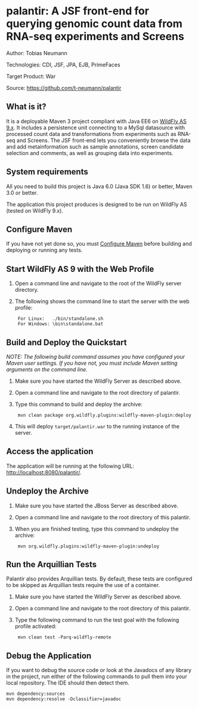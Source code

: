palantir: A JSF front-end for querying genomic count data from RNA-seq experiments and Screens
========================
Author: Tobias Neumann

Technologies: CDI, JSF, JPA, EJB, PrimeFaces

Target Product: War

Source: <https://github.com/t-neumann/palantir>

What is it?
-----------

It is a deployable Maven 3 project compliant with Java EE6 on [WildFly AS 9.x](http://wildfly.org/downloads/). It includes a persistence unit connecting to a MySql datasource with processed count data and transformations from experiments such as RNA-seq and Screens. The JSF front-end lets you conveniently browse the data and add metainformation such as sample annotations, screen candidate selection and comments, as well as
grouping data into experiments.  

System requirements
-------------------

All you need to build this project is Java 6.0 (Java SDK 1.6) or better, Maven 3.0 or better.

The application this project produces is designed to be run on WildFly AS (tested on WildFly 9.x). 

 
Configure Maven
---------------

If you have not yet done so, you must [Configure Maven](https://maven.apache.org/guides/mini/guide-configuring-maven.html) before building and deploying or running any tests.


Start WildFly AS 9 with the Web Profile
-------------------------

1. Open a command line and navigate to the root of the WildFly server directory.
2. The following shows the command line to start the server with the web profile:

        For Linux:   ./bin/standalone.sh
        For Windows: \bin\standalone.bat

 
Build and Deploy the Quickstart
-------------------------

_NOTE: The following build command assumes you have configured your Maven user settings. If you have not, you must include Maven setting arguments on the command line._

1. Make sure you have started the WildFly Server as described above.
2. Open a command line and navigate to the root directory of palantir.
3. Type this command to build and deploy the archive:

        mvn clean package org.wildfly.plugins:wildfly-maven-plugin:deploy

4. This will deploy `target/palantir.war` to the running instance of the server.
 

Access the application 
---------------------

The application will be running at the following URL: <http://localhost:8080/palantir/>.


Undeploy the Archive
--------------------

1. Make sure you have started the JBoss Server as described above.
2. Open a command line and navigate to the root directory of this palantir.
3. When you are finished testing, type this command to undeploy the archive:

        mvn org.wildfly.plugins:wildfly-maven-plugin:undeploy


Run the Arquillian Tests 
-------------------------

Palantir also provides Arquillian tests. By default, these tests are configured to be skipped as Arquillian tests require the use of a container. 

1. Make sure you have started the WildFly Server as described above.
2. Open a command line and navigate to the root directory of this palantir.
3. Type the following command to run the test goal with the following profile activated:

        mvn clean test -Parq-wildfly-remote


Debug the Application
------------------------------------

If you want to debug the source code or look at the Javadocs of any library in the project, run either of the following commands to pull them into your local repository. The IDE should then detect them.

    mvn dependency:sources
    mvn dependency:resolve -Dclassifier=javadoc
